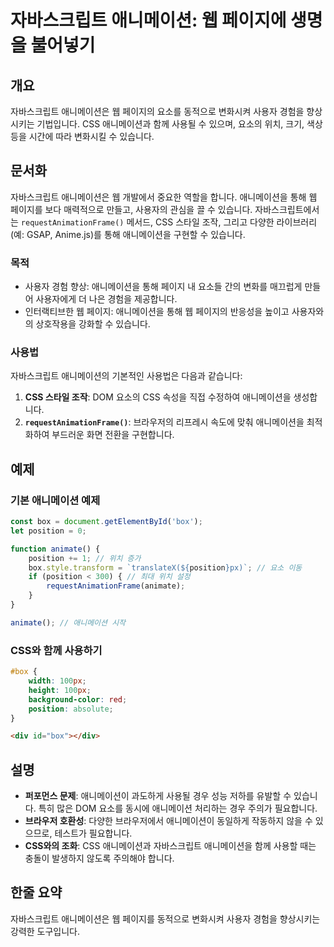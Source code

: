 <!--
Meta Description: # 자바스크립트 애니메이션: 웹 페이지에 생명을 불어넣기 ## 개요 자바스크립트 애니메이션은 웹 페이지의 요소를 동적으로 변화시켜 사용자 경험을 향상시키는 기법입니다. CSS 애니메이션과 함께 사용될 수 있으며, 요소의 위치, 크기, 색상 등을 시간에 따라 변화시킬 수...
Meta Keywords: 애니메이션을, 자바스크립트, css, 있습니다, box
-->

# 자바스크립트 애니메이션: 웹 페이지에 생명을 불어넣기

## 개요
자바스크립트 애니메이션은 웹 페이지의 요소를 동적으로 변화시켜 사용자 경험을 향상시키는 기법입니다. CSS 애니메이션과 함께 사용될 수 있으며, 요소의 위치, 크기, 색상 등을 시간에 따라 변화시킬 수 있습니다.

## 문서화
자바스크립트 애니메이션은 웹 개발에서 중요한 역할을 합니다. 애니메이션을 통해 웹 페이지를 보다 매력적으로 만들고, 사용자의 관심을 끌 수 있습니다. 자바스크립트에서는 `requestAnimationFrame()` 메서드, CSS 스타일 조작, 그리고 다양한 라이브러리 (예: GSAP, Anime.js)를 통해 애니메이션을 구현할 수 있습니다.

### 목적
- 사용자 경험 향상: 애니메이션을 통해 페이지 내 요소들 간의 변화를 매끄럽게 만들어 사용자에게 더 나은 경험을 제공합니다.
- 인터랙티브한 웹 페이지: 애니메이션을 통해 웹 페이지의 반응성을 높이고 사용자와의 상호작용을 강화할 수 있습니다.

### 사용법
자바스크립트 애니메이션의 기본적인 사용법은 다음과 같습니다:

1. **CSS 스타일 조작**: DOM 요소의 CSS 속성을 직접 수정하여 애니메이션을 생성합니다.
2. **`requestAnimationFrame()`**: 브라우저의 리프레시 속도에 맞춰 애니메이션을 최적화하여 부드러운 화면 전환을 구현합니다.

## 예제
### 기본 애니메이션 예제
```javascript
const box = document.getElementById('box');
let position = 0;

function animate() {
    position += 1; // 위치 증가
    box.style.transform = `translateX(${position}px)`; // 요소 이동
    if (position < 300) { // 최대 위치 설정
        requestAnimationFrame(animate);
    }
}

animate(); // 애니메이션 시작
```

### CSS와 함께 사용하기
```css
#box {
    width: 100px;
    height: 100px;
    background-color: red;
    position: absolute;
}
```

```html
<div id="box"></div>
```

## 설명
- **퍼포먼스 문제**: 애니메이션이 과도하게 사용될 경우 성능 저하를 유발할 수 있습니다. 특히 많은 DOM 요소를 동시에 애니메이션 처리하는 경우 주의가 필요합니다.
- **브라우저 호환성**: 다양한 브라우저에서 애니메이션이 동일하게 작동하지 않을 수 있으므로, 테스트가 필요합니다.
- **CSS와의 조화**: CSS 애니메이션과 자바스크립트 애니메이션을 함께 사용할 때는 충돌이 발생하지 않도록 주의해야 합니다.

## 한줄 요약
자바스크립트 애니메이션은 웹 페이지를 동적으로 변화시켜 사용자 경험을 향상시키는 강력한 도구입니다.